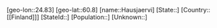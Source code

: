 ﻿---
location: [60.8,24.83]
type: City
tags:
- geo/City


SpocWebEntityId: 30814
isDeleted: false
confidential: public

---
[geo-lon::24.83]
[geo-lat::60.8]
[name::Hausjaervi]
[State::]
[Country::[[Finland]]]
[StateId::]
[Population::]
[Unknown::]

